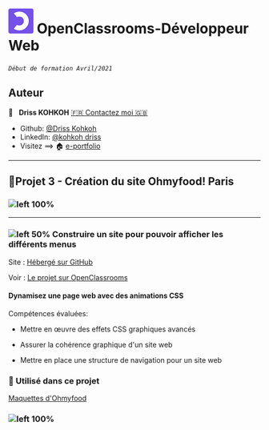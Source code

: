 # ![left 100%](https://raw.githubusercontent.com/kohkohdriss/archive/main/images/Logo_OpenClassrooms.png) OpenClassrooms-Développeur Web

_`Début de formation Avril/2021`_

## Auteur

👤 &nbsp; **Driss KOHKOH** [🇫🇷 Contactez moi 🇬🇧](<kohkoh.driss@gmail.com>)

* Github: [@Driss Kohkoh](https://github.com/kohkohdriss)
* LinkedIn: [@kohkoh driss](https://www.linkedin.com/in/driss-kohkoh/)
* Visitez ==> 🏠 [e-portfolio](https://driss-kohkoh.jimdosite.com/)

***

## 📎Projet 3 - Création du site Ohmyfood! Paris

### ![left 100%](images/logo_ohmyfood.png)
***

### ![left 50%](images/icons8.png) Construire un site pour pouvoir afficher les différents menus

Site : [Hébergé sur GitHub](https://github.com/kohkohdriss/ohMyfood-restaurant.git "Cliquez pour voir le site")

Voir : [Le projet sur OpenClassrooms](https://openclassrooms.com/fr/projects/637/assignment/ "Cliquez pour voir le projet")

#### Dynamisez une page web avec des animations CSS

Compétences évaluées:

* Mettre en œuvre des effets CSS graphiques avancés

* Assurer la cohérence graphique d'un site web

* Mettre en place une structure de navigation pour un site web

### 🔨 Utilisé dans ce projet

[Maquettes d'Ohmyfood](https://s3.eu-west-1.amazonaws.com/course.oc-static.com/projects/Front-End+V2/P3+CSS+animations/DW+P3+-+Brief+creatif+-+Ohmyfood!.pdf)

### ![left 100%](./images/bande.png)